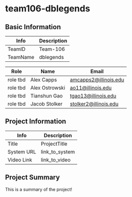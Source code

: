 # team106-dblegends

## Basic Information

|   Info      |        Description     |
| ----------- | ---------------------- |
| TeamID      |        Team-106        |
| TeamName    |        dblegends       |

|   Role      |        Name            |         Email           |
| ----------- | ---------------------- | ----------------------- |
|   role tbd  |       Alex Capps       |  amcapps2@illinois.edu  |
|   role tbd  |     Alex Ostrowski     |    ao11@illinois.edu    |
|   role tbd  |      Tianshun Gao      |   tgao13@illinois.edu   |
|   role tbd  |     Jacob Stolker      |  stolker2@illinois.edu  |


## Project Information

|   Info      |        Description     |
| ----------- | ---------------------- |
|  Title      |       ProjectTitle     |
| System URL  |      link_to_system    |
| Video Link  |      link_to_video     |

## Project Summary

This is a summary of the project!
